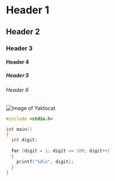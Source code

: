 # Header 1
## Header 2
### Header 3
#### Header 4
##### Header 5
###### Header 6
![Image of Yaktocat](https://octodex.github.com/images/yaktocat.png)
```C
#include <stdio.h>

int main()
{
  int digit;
  
  for (digit = 1; digit <= 100; digit++)
  {
    printf("%d\n", digit);
  }
}
```
